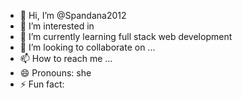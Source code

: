 - 👋 Hi, I’m @Spandana2012
- 👀 I’m interested in 
- 🌱 I’m currently learning full stack web development
- 💞️ I’m looking to collaborate on ...
- 📫 How to reach me ...
- 😄 Pronouns: she
- ⚡ Fun fact: 

<!---
Spandana2012/Spandana2012 is a ✨ special ✨ repository because its `README.md` (this file) appears on your GitHub profile.
You can click the Preview link to take a look at your changes.
--->
